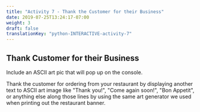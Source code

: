 ```yaml
---
title: "Activity 7 - Thank the Customer for their Business"
date: 2019-07-25T13:24:17-07:00
weight: 3
draft: false
translationKey: "python-INTERACTIVE-activity-7"
---
```

## Thank Customer for their Business
Include an ASCII art pic that will pop up on the console.

Thank the customer for ordering from your restaurant by displaying another text to ASCII art image like "Thank you!", "Come again soon!", "Bon Appetit", or anything else along those lines by using the same art generator we used when printing out the restaurant banner.
